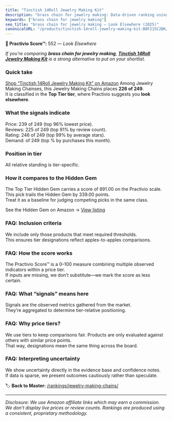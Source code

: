 ```yaml
---
title: "Tinctish 14Roll Jewelry Making Kit"
description: "brass chain for jewelry making: Data-driven ranking using the Practivio Score™. Positioned by quality, value, demand, findability, momentum."
keywords: ["brass chain for jewelry making"]
seo_title: "brass chain for jewelry making — Look Elsewhere (2025)"
canonicalURL: "/products/tinctish-14roll-jewelry-making-kit-B0F215C2BK/"
---
```


**🚫 Practivio Score™:** 552 — _Look Elsewhere_


*If you're comparing **brass chain for jewelry making**, **[Tinctish 14Roll Jewelry Making Kit](https://www.amazon.com/dp/B0F215C2BK?tag=practivio-20)** is a strong alternative to put on your shortlist.*
### Quick take
[Shop “Tinctish 14Roll Jewelry Making Kit” on Amazon](https://www.amazon.com/dp/B0F215C2BK?tag=practivio-20)
Among Jewelry Making Chainses, this Jewelry Making Chains places **226 of 249**.  
It is classified in the **Top Tier tier**, where Practivio suggests you **look elsewhere**.

### What the signals indicate
Price: 239 of 249 (top 96% lowest price).  
Reviews: 225 of 249 (top 91% by review count).  
Rating: 246 of 249 (top 99% by average stars).  
Demand:  of 249 (top % by purchases this month).

### Position in tier
All relative standing is tier-specific.

### How it compares to the Hidden Gem
The Top Tier Hidden Gem carries a score of 891.00 on the Practivio scale.  
This pick trails the Hidden Gem by 339.00 points.  
Treat it as a baseline for judging competing picks in the same class.  

See the Hidden Gem on Amazon → [View listing](https://www.amazon.com/dp/B07MCL5GQ3?tag=practivio-20)

### FAQ: Inclusion criteria
We include only those products that meet required thresholds.  
This ensures tier designations reflect apples-to-apples comparisons.

### FAQ: How the score works
The Practivio Score™ is a 0–100 measure combining multiple observed indicators within a price tier.  
If inputs are missing, we don’t substitute—we mark the score as less certain.

### FAQ: What “signals” means here
Signals are the observed metrics gathered from the market.  
They’re aggregated to determine tier-relative positioning.

### FAQ: Why price tiers?
We use tiers to keep comparisons fair. Products are only evaluated against others with similar price points.  
That way, designations mean the same thing across the board.

### FAQ: Interpreting uncertainty
We show uncertainty directly in the evidence base and confidence notes.  
If data is sparse, we present outcomes cautiously rather than speculate.


🏷️ **Back to Master:** [/rankings/jewelry-making-chains/](/rankings/jewelry-making-chains/)

---
_Disclosure: We use Amazon affiliate links which may earn a commission. We don’t display live prices or review counts. Rankings are produced using a consistent, proprietary methodology._
